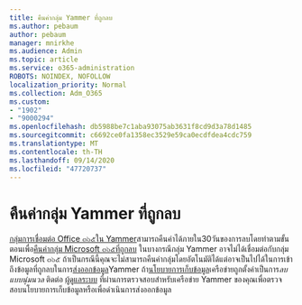 ```yaml
---
title: คืนค่ากลุ่ม Yammer ที่ถูกลบ
ms.author: pebaum
author: pebaum
manager: mnirkhe
ms.audience: Admin
ms.topic: article
ms.service: o365-administration
ROBOTS: NOINDEX, NOFOLLOW
localization_priority: Normal
ms.collection: Adm_O365
ms.custom:
- "1902"
- "9000294"
ms.openlocfilehash: db5988be7c1aba93075ab3631f8cd9d3a78d1485
ms.sourcegitcommit: c6692ce0fa1358ec3529e59ca0ecdfdea4cdc759
ms.translationtype: MT
ms.contentlocale: th-TH
ms.lasthandoff: 09/14/2020
ms.locfileid: "47720737"
---
```

# <a name="restore-a-deleted-yammer-group"></a>คืนค่ากลุ่ม Yammer ที่ถูกลบ

[กลุ่มการเชื่อมต่อ Office ๓๖๕ใน Yammer](https://docs.microsoft.com/yammer/manage-yammer-groups/yammer-and-office-365-groups)สามารถคืนค่าได้ภายใน30วันของการลบโดยทำตามขั้นตอนเพื่อ[คืนค่ากลุ่ม Microsoft ๓๖๕ที่ถูกลบ](https://docs.microsoft.com/microsoft-365/admin/create-groups/restore-deleted-group)
ในบางกรณีกลุ่ม Yammer อาจไม่ได้เชื่อมต่อกับกลุ่ม Microsoft ๓๖๕ ถ้าเป็นกรณีนี้คุณจะไม่สามารถคืนค่ากลุ่มโดยอัตโนมัติได้แต่อาจเป็นไปได้ในการเข้าถึงข้อมูลที่ถูกลบในการ[ส่งออกข้อมูล](https://docs.microsoft.com/yammer/manage-security-and-compliance/export-yammer-enterprise-data)Yammer ถ้า[นโยบายการเก็บข้อมูล](https://docs.microsoft.com/yammer/manage-security-and-compliance/manage-data-compliance)เครือข่ายถูกตั้งค่าเป็นการ*ลบแบบนุ่มนวล* ติดต่อ [ผู้ดูแลระบบ](https://docs.microsoft.com/yammer/manage-yammer-users/manage-yammer-admins) ที่ผ่านการตรวจสอบสำหรับเครือข่าย Yammer ของคุณเพื่อตรวจสอบนโยบายการเก็บข้อมูลหรือเพื่อดำเนินการส่งออกข้อมูล
